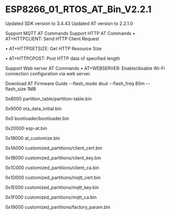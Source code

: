# ESP8266_01_RTOS_AT_Bin_V2.2.1

Updated SDK version to 3.4.43 Updated AT version to 2.2.1.0

Support MQTT AT Commands
Support HTTP AT Commands
• AT+HTTPCLIENT: Send HTTP Client Request

• AT+HTTPGETSIZE: Get HTTP Resource Size

• AT+HTTPCPOST: Post HTTP data of specified length

Support Web server AT Commands
• AT+WEBSERVER: Enable/disable Wi-Fi connection configuration via web server.

Download AT Firmware Guide
--flash_mode dout --flash_freq 80m --flash_size 1MB

0x8000 partition_table/partition-table.bin

0x9000 ota_data_initial.bin

0x0 bootloader/bootloader.bin

0x20000 esp-at.bin

0x18000 at_customize.bin

0x1A000 customized_partitions/client_cert.bin

0x1B000 customized_partitions/client_key.bin

0x1C000 customized_partitions/client_ca.bin

0x1D000 customized_partitions/mqtt_cert.bin

0x1E000 customized_partitions/mqtt_key.bin

0x1F000 customized_partitions/mqtt_ca.bin

0x19000 customized_partitions/factory_param.bin
